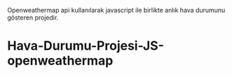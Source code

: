 Openweathermap api kullanılarak javascript ile birlikte anlık hava durumunu gösteren projedir. 
 
 # Hava-Durumu-Projesi-JS-openweathermap
